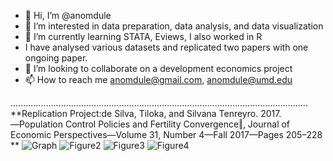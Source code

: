 - 👋 Hi, I’m @anomdule
- 👀 I’m interested in data preparation, data analysis, and data visualization
- 🌱 I’m currently learning STATA, Eviews, I also worked in R 
- I have analysed various datasets and replicated two papers with one ongoing paper.
- 💞️ I’m looking to collaborate on a development economics project
- 📫 How to reach me anomdule@gmail.com, anomdule@umd.edu

<!---
anomdule/anomdule is a ✨ special ✨ repository because its `README.md` (this file) appears on your GitHub profile.
You can click the Preview link to take a look at your changes.
--->
......................................................................................................................
**Replication Project:de Silva, Tiloka, and Silvana Tenreyro. 2017. ―Population Control Policies and Fertility 
Convergence‖, Journal of Economic Perspectives—Volume 31, Number 4—Fall 2017—Pages 205–228 
**
![Graph](https://user-images.githubusercontent.com/101027404/157093167-32bcb376-3eb7-4ea3-b77a-922ff31ceee5.jpg)
![Figure2](https://user-images.githubusercontent.com/101027404/157092687-f1efcb89-c62c-475c-b904-1ec4de888008.jpg)
![Figure3](https://user-images.githubusercontent.com/101027404/157092696-7f4c34a9-ba0c-4676-9a6e-ccf94a46d982.jpg)
![Figure4](https://user-images.githubusercontent.com/101027404/157092697-949b0703-f381-404b-8172-85411529fa22.jpg)

